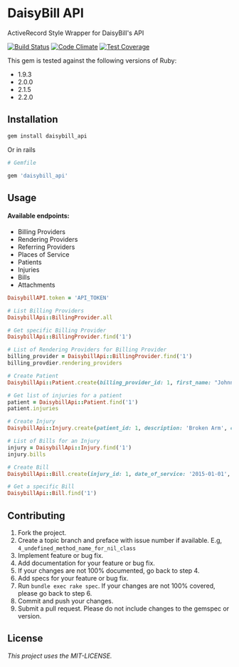 # DaisyBill API
ActiveRecord Style Wrapper for DaisyBill's API

[![Build Status](https://semaphoreci.com/api/v1/projects/4e51c7d8-2ca3-4c3e-9172-ff2082309342/369271/shields_badge.svg)](https://semaphoreci.com/daisybill/daisybill_api)
[![Code Climate](https://codeclimate.com/repos/54ff0165e30ba055fa001c7f/badges/1cde64d9bdc572be43a9/gpa.svg)](https://codeclimate.com/repos/54ff0165e30ba055fa001c7f/feed)
[![Test Coverage](https://codeclimate.com/repos/54ff0165e30ba055fa001c7f/badges/1cde64d9bdc572be43a9/coverage.svg)](https://codeclimate.com/repos/54ff0165e30ba055fa001c7f/feed)

This gem is tested against the following versions of Ruby:
- 1.9.3
- 2.0.0
- 2.1.5
- 2.2.0

## Installation
```bash
gem install daisybill_api
```

Or in rails

```ruby
# Gemfile

gem 'daisybill_api'
```

## Usage
#### Available endpoints:
- Billing Providers
- Rendering Providers
- Referring Providers
- Places of Service
- Patients
- Injuries
- Bills
- Attachments

```ruby
DaisybillAPI.token = 'API_TOKEN'

# List Billing Providers
DaisybillApi::BillingProvider.all

# Get specific Billing Provider
DaisybillApi::BillingProvider.find('1')

# List of Rendering Providers for Billing Provider
billing_provider = DaisybillApi::BillingProvider.find('1')
billing_provdier.rendering_providers

# Create Patient
DaisybillApi::Patient.create(billing_provider_id: 1, first_name: "Johnny", last_name: "Apple")

# Get list of injuries for a patient
patient = DaisybillApi::Patient.find('1')
patient.injuries

# Create Injury
DaisybillApi::Injury.create(patient_id: 1, description: 'Broken Arm', claim_number: '1234567')

# List of Bills for an Injury
injury = DaisybillApi::Injury.find('1')
injury.bills

# Create Bill
DaisybillApi::Bill.create(injury_id: 1, date_of_service: '2015-01-01', rendering_provider_id: 1, place_of_service_id: 1)

# Get a specific Bill
DaisybillApi::Bill.find('1')
```

## Contributing
1. Fork the project.
2. Create a topic branch and preface with issue number if available. E.g, `4_undefined_method_name_for_nil_class`
3. Implement feature or bug fix.
4. Add documentation for your feature or bug fix.
5. If your changes are not 100% documented, go back to step 4.
6. Add specs for your feature or bug fix.
7. Run `bundle exec rake spec`. If your changes are not 100% covered, please go back to step 6.
8. Commit and push your changes.
9. Submit a pull request. Please do not include changes to the gemspec or version.

## License
*This project uses the MIT-LICENSE.*

